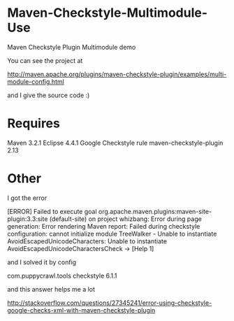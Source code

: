 Maven-Checkstyle-Multimodule-Use
================================

Maven Checkstyle Plugin Multimodule demo

You can see the project at

http://maven.apache.org/plugins/maven-checkstyle-plugin/examples/multi-module-config.html

and I give the source code :)

Requires 
===

Maven 3.2.1
Eclipse 4.4.1
Google Checkstyle rule
maven-checkstyle-plugin 2.13

Other
===

I got the error

[ERROR] Failed to execute goal org.apache.maven.plugins:maven-site-plugin:3.3:site (default-site) on project whizbang: Error during page generation: Error rendering Maven report: Failed during checkstyle configuration: cannot initialize module TreeWalker - Unable to instantiate AvoidEscapedUnicodeCharacters: Unable to instantiate AvoidEscapedUnicodeCharactersCheck -> [Help 1]

and I solved it by config 

  <dependency>
      <groupId>com.puppycrawl.tools</groupId>
      <artifactId>checkstyle</artifactId>
      <version>6.1.1</version>
  </dependency>

and this answer helps me a lot

http://stackoverflow.com/questions/27345241/error-using-checkstyle-google-checks-xml-with-maven-checkstyle-plugin
